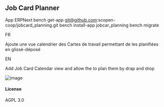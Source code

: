 ## Job Card Planner
App ERPNext
bench get-app git@github.com:scopen-coop/jobcard_planning.git
bench install-app jobcar_planning
bench migrate

FR

Ajoute une vue calendrier des Cartes de travail permettant de les planifiées en glissé-déposé

EN

Add Job Card Calendar view and allow the to plan them by drap and drop

![image](https://user-images.githubusercontent.com/1050053/173192435-2a46ee70-080a-4175-8120-b3eaa870928e.png)



#### License

AGPL 3.0
